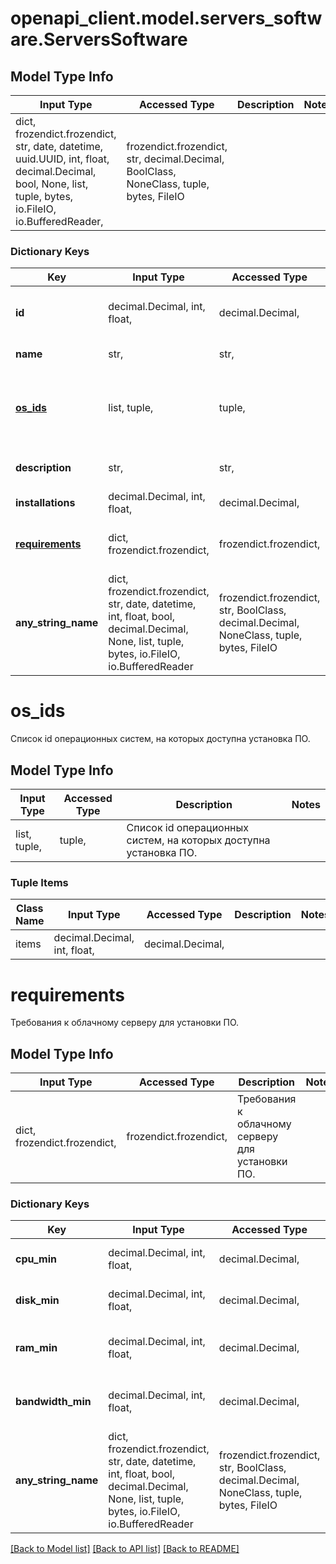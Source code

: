# openapi_client.model.servers_software.ServersSoftware

## Model Type Info
Input Type | Accessed Type | Description | Notes
------------ | ------------- | ------------- | -------------
dict, frozendict.frozendict, str, date, datetime, uuid.UUID, int, float, decimal.Decimal, bool, None, list, tuple, bytes, io.FileIO, io.BufferedReader,  | frozendict.frozendict, str, decimal.Decimal, BoolClass, NoneClass, tuple, bytes, FileIO |  | 

### Dictionary Keys
Key | Input Type | Accessed Type | Description | Notes
------------ | ------------- | ------------- | ------------- | -------------
**id** | decimal.Decimal, int, float,  | decimal.Decimal,  | Уникальный идентификатор ПО из маркетплейса. | [optional] 
**name** | str,  | str,  | Имя ПО из маркетплейса. | [optional] 
**[os_ids](#os_ids)** | list, tuple,  | tuple,  | Список id операционных систем, на которых доступна установка ПО. | [optional] 
**description** | str,  | str,  | Описание ПО из маркетплейса. | [optional] 
**installations** | decimal.Decimal, int, float,  | decimal.Decimal,  | Количество установок ПО. | [optional] 
**[requirements](#requirements)** | dict, frozendict.frozendict,  | frozendict.frozendict,  | Требования к облачному серверу для установки ПО. | [optional] 
**any_string_name** | dict, frozendict.frozendict, str, date, datetime, int, float, bool, decimal.Decimal, None, list, tuple, bytes, io.FileIO, io.BufferedReader | frozendict.frozendict, str, BoolClass, decimal.Decimal, NoneClass, tuple, bytes, FileIO | any string name can be used but the value must be the correct type | [optional]

# os_ids

Список id операционных систем, на которых доступна установка ПО.

## Model Type Info
Input Type | Accessed Type | Description | Notes
------------ | ------------- | ------------- | -------------
list, tuple,  | tuple,  | Список id операционных систем, на которых доступна установка ПО. | 

### Tuple Items
Class Name | Input Type | Accessed Type | Description | Notes
------------- | ------------- | ------------- | ------------- | -------------
items | decimal.Decimal, int, float,  | decimal.Decimal,  |  | 

# requirements

Требования к облачному серверу для установки ПО.

## Model Type Info
Input Type | Accessed Type | Description | Notes
------------ | ------------- | ------------- | -------------
dict, frozendict.frozendict,  | frozendict.frozendict,  | Требования к облачному серверу для установки ПО. | 

### Dictionary Keys
Key | Input Type | Accessed Type | Description | Notes
------------ | ------------- | ------------- | ------------- | -------------
**cpu_min** | decimal.Decimal, int, float,  | decimal.Decimal,  | Минимальной значение процессора. | [optional] 
**disk_min** | decimal.Decimal, int, float,  | decimal.Decimal,  | Минимальное значение диска. | [optional] 
**ram_min** | decimal.Decimal, int, float,  | decimal.Decimal,  | Минимальное значение оперативной памяти. | [optional] 
**bandwidth_min** | decimal.Decimal, int, float,  | decimal.Decimal,  | Минимальное значение пропускной способности. | [optional] 
**any_string_name** | dict, frozendict.frozendict, str, date, datetime, int, float, bool, decimal.Decimal, None, list, tuple, bytes, io.FileIO, io.BufferedReader | frozendict.frozendict, str, BoolClass, decimal.Decimal, NoneClass, tuple, bytes, FileIO | any string name can be used but the value must be the correct type | [optional]

[[Back to Model list]](../../README.md#documentation-for-models) [[Back to API list]](../../README.md#documentation-for-api-endpoints) [[Back to README]](../../README.md)

